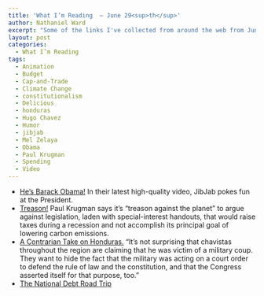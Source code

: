 ```yaml
---
title: 'What I’m Reading  — June 29<sup>th</sup>'
author: Nathaniel Ward
excerpt: "Some of the links I've collected from around the web from June 26th to June 29th."
layout: post
categories:
  - What I’m Reading
tags:
  - Animation
  - Budget
  - Cap-and-Trade
  - Climate Change
  - constitutionalism
  - Delicious
  - honduras
  - Hugo Chavez
  - Humor
  - jibjab
  - Mel Zelaya
  - Obama
  - Paul Krugman
  - Spending
  - Video
---
```

  * [He’s Barack Obama!][1] In their latest high-quality video, JibJab pokes fun at the President.
  * [Treason!][2] Paul Krugman says it’s “treason against the planet” to argue against legislation, laden with special-interest handouts, that would raise taxes during a recession and not accomplish its principal goal of lowering carbon emissions.
  * [A Contrarian Take on Honduras.][3] “It’s not surprising that chavistas throughout the region are claiming that he was victim of a military coup. They want to hide the fact that the military was acting on a court order to defend the rule of law and the constitution, and that the Congress asserted itself for that purpose, too.”
  * [The National Debt Road Trip][4]

 [1]: http://sendables.jibjab.com/originals/hes_barack_obama
 [2]: http://www.nytimes.com/2009/06/29/opinion/29krugman.html?_r=2&hpw
 [3]: http://online.wsj.com/article/SB124623220955866301.html
 [4]: http://www.youtube.com/watch?v=P5yxFtTwDcc